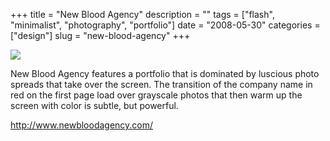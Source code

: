 +++
title = "New Blood Agency"
description = ""
tags = ["flash", "minimalist", "photography", "portfolio"]
date = "2008-05-30"
categories = ["design"]
slug = "new-blood-agency"
+++


 

  <div id="screens-thumbs" class="clearfix">
    <div class="txt-center" id="design-submission"><a href="http://www.newbloodagency.com/"><img id='bluga-thumbnail-1284' class='bluga-thumbnail large' src='/media/bluga/
wt4840587f43168_0.jpg'/></a></div>  
  </div>   
<p>New Blood Agency features a portfolio that is dominated by luscious photo spreads that take over the screen. The transition of the company name in red on the first page load over grayscale photos that then warm up the screen with color is subtle, but powerful.</p>
<p><a href="http://www.newbloodagency.com/">http://www.newbloodagency.com/</a></p>




